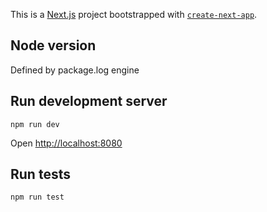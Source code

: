 This is a [Next.js](https://nextjs.org) project bootstrapped with [`create-next-app`](https://nextjs.org/docs/app/api-reference/cli/create-next-app).

## Node version
Defined by package.log engine

## Run development server
`npm run dev`

Open [http://localhost:8080](http://localhost:8080) 

## Run tests
`npm run test`